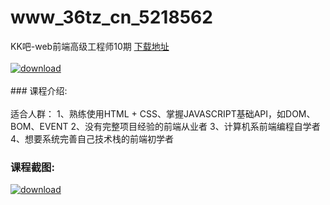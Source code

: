 # www_36tz_cn_5218562
KK吧-web前端高级工程师10期
[下载地址](http://www.36tz.cn/article/5218562 "下载地址")
<br/></br>[![download](http://36tz.cn/muke_img/2021_02_1-73-300x147.png "下载地址")](http://www.36tz.cn/article/5218562 "下载地址")
<br/></br>### 课程介绍:<br/></br>适合人群：
1、熟练使用HTML + CSS、掌握JAVASCRIPT基础API，如DOM、BOM、EVENT
2、没有完整项目经验的前端从业者
3、计算机系前端编程自学者
4、想要系统完善自己技术栈的前端初学者

### 课程截图:
[![download](http://36tz.cn/muke_img/2021_02_2-77.png "下载地址")](http://www.36tz.cn/article/5218562 "下载地址")
